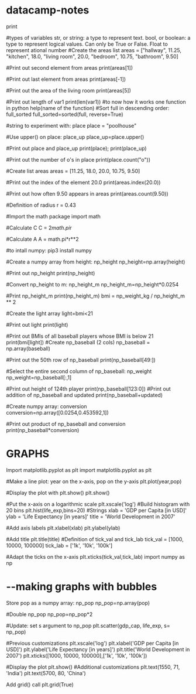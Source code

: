 # datacamp-notes
print 

#types of variables str, or string: a type to represent text. bool, or boolean: a type to represent logical values. Can only be True or False. Float to represent ational number
#Create the areas list
areas = ["hallway", 11.25, "kitchen", 18.0, "living room", 20.0, "bedroom", 10.75, "bathroom", 9.50]

#Print out second element from areas
print(areas[1])

#Print out last element from areas
print(areas[-1])

#Print out the area of the living room
print(areas[5])

#Print out length of var1
print(len(var1))
#to now how it works one function in python help(name of the function)
#Sort full in descending order: full_sorted
full_sorted=sorted(full, reverse=True)

#string to experiment with: place
place = "poolhouse"

#Use upper() on place: place_up
place_up=place.upper()

#Print out place and place_up
print(place); print(place_up)

#Print out the number of o's in place
print(place.count("o"))

#Create list areas
areas = [11.25, 18.0, 20.0, 10.75, 9.50]

#Print out the index of the element 20.0
print(areas.index(20.0))

#Print out how often 9.50 appears in areas
print(areas.count(9.50))

#Definition of radius
r = 0.43

#Import the math package
import math

#Calculate C
C = 2*math.pi*r

#Calculate A
A = math.pi*r**2

#to intall numpy: pip3 install numpy

#Create a numpy array from height: np_height
np_height=np.array(height)

#Print out np_height
print(np_height)

#Convert np_height to m: np_height_m
np_height_m=np_height*0.0254

#Print np_height_m
print(np_height_m)
bmi = np_weight_kg / np_height_m ** 2

#Create the light array
light=bmi<21

#Print out light
print(light)

#Print out BMIs of all baseball players whose BMI is below 21
print(bmi[light])
#Create np_baseball (2 cols)
np_baseball = np.array(baseball)

#Print out the 50th row of np_baseball
print(np_baseball[49:])

#Select the entire second column of np_baseball: np_weight
np_weight=np_baseball[:,1]

#Print out height of 124th player
print(np_baseball[123:0])
#Print out addition of np_baseball and updated
print(np_baseball+updated)

#Create numpy array: conversion
conversion=np.array([0.0254,0.453592,1])

#Print out product of np_baseball and conversion
print(np_baseball*conversion)

# GRAPHS
Import matplotlib.pyplot as plt
import matplotlib.pyplot as plt

#Make a line plot: year on the x-axis, pop on the y-axis
plt.plot(year,pop)

#Display the plot with plt.show()
plt.show()

#Put the x-axis on a logarithmic scale
plt.xscale('log')
#Build histogram with 20 bins
plt.hist(life_exp,bins=20)
#Strings
xlab = 'GDP per Capita [in USD]'
ylab = 'Life Expectancy [in years]'
title = 'World Development in 2007'

#Add axis labels
plt.xlabel(xlab)
plt.ylabel(ylab)

#Add title
plt.title(title)
#Definition of tick_val and tick_lab
tick_val = [1000, 10000, 100000]
tick_lab = ['1k', '10k', '100k']

#Adapt the ticks on the x-axis
plt.xticks(tick_val,tick_lab)
import numpy as np

# --making graphs with bubbles
Store pop as a numpy array: np_pop
np_pop=np.array(pop)

#Double np_pop
np_pop=np_pop*2

#Update: set s argument to np_pop
plt.scatter(gdp_cap, life_exp, s= np_pop)

#Previous customizations
plt.xscale('log') 
plt.xlabel('GDP per Capita [in USD]')
plt.ylabel('Life Expectancy [in years]')
plt.title('World Development in 2007')
plt.xticks([1000, 10000, 100000],['1k', '10k', '100k'])

#Display the plot
plt.show()
#Additional customizations
plt.text(1550, 71, 'India')
plt.text(5700, 80, 'China')

Add grid() call
plt.grid(True)
